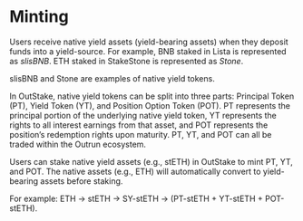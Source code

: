 # Minting

Users receive native yield assets (yield-bearing assets) when they deposit funds into a yield-source. For example, BNB staked in Lista is represented as _slisBNB_. ETH staked in StakeStone is represented as _Stone_.

slisBNB and Stone are examples of native yield tokens.

In OutStake, native yield tokens can be split into three parts: Principal Token (PT), Yield Token (YT), and Position Option Token (POT). PT represents the principal portion of the underlying native yield token, YT represents the rights to all interest earnings from that asset, and POT represents the position’s redemption rights upon maturity. PT, YT, and POT can all be traded within the Outrun ecosystem.

Users can stake native yield assets (e.g., stETH) in OutStake to mint PT, YT, and POT. The native assets (e.g., ETH) will automatically convert to yield-bearing assets before staking.

For example: ETH → stETH → SY-stETH → (PT-stETH + YT-stETH + POT-stETH).
